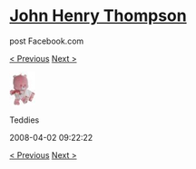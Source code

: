 # [John Henry Thompson](../README.md)
post Facebook.com

[< Previous](2008-04-02-4.md) [Next >](2008-04-02-6.md)

[![](../media/2008-04-02/Teddies-4.jpg)](../README.md)

Teddies

2008-04-02 09:22:22

[< Previous](2008-04-02-4.md) [Next >](2008-04-02-6.md)
